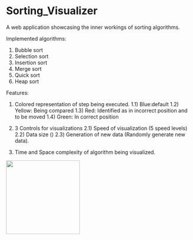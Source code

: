 # Sorting_Visualizer

A web application showcasing the inner workings of sorting algorithms.

Implemented algorithms:

1) Bubble sort
2) Selection sort
3) Insertion sort
4) Merge sort
5) Quick sort
6) Heap sort

Features:

1) Colored representation of step being executed.
  1.1) Blue:default
  1.2) Yellow: Being compared
  1.3) Red: Identified as in incorrect position and to be moved
  1.4) Green: In correct position
  
2) 3 Controls for visualizations
  2.1) Speed of visualization (5 speed levels)
  2.2) Data size ()
  2.3) Generation of new data (Randomly generate new data).
  
4) Time and Space complexity of algorithm being visualized.

<img src="https://user-images.githubusercontent.com/81374292/176901446-dcc53a81-bef9-49e6-a1df-b593b2e57ab0.png" width="200" height="200">
